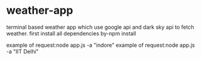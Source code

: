 # weather-app 
terminal  based weather app which use google api and dark sky api to fetch weather.
first install all dependencies by-npm install

example of request:node app.js -a "indore"
example of request:node app.js -a "IIT Delhi"

